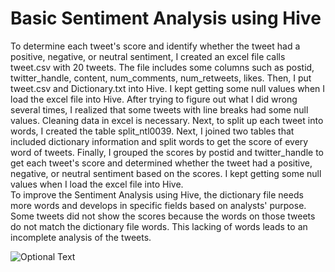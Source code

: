 # Basic Sentiment Analysis using Hive

To determine each tweet's score and identify whether the tweet had a positive, negative, or neutral sentiment, I created an excel file calls tweet.csv with 20 tweets. The file includes some columns such as postid, twitter_handle, content, num_comments, num_retweets, likes. Then, I put tweet.csv and Dictionary.txt into Hive. I kept getting some null values when I load the excel file into Hive. After trying to figure out what I did wrong several times, I realized that some tweets with line breaks had some null values. Cleaning data in excel is necessary. Next, to split up each tweet into words, I created the table split_ntl0039. Next, I joined two tables that included dictionary information and split words to get the score of every word of tweets. Finally, I grouped the scores by postid and twitter_handle to get each tweet's score and determined whether the tweet had a positive, negative, or neutral sentiment based on the scores. I kept getting some null values when I load the excel file into Hive.   
To improve the Sentiment Analysis using Hive, the dictionary file needs more words and develops in specific fields based on analysts' purpose. Some tweets did not show the scores because the words on those tweets do not match the dictionary file words. This lacking of words leads to an incomplete analysis of the tweets.   

![Optional Text](../master/myFolder/image.png)
